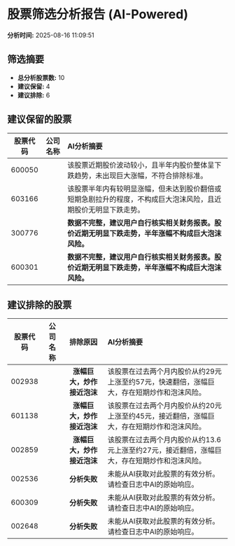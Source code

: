 # 股票筛选分析报告 (AI-Powered)

**分析时间:** 2025-08-16 11:09:51

## 筛选摘要

- **总分析股票数:** 10
- **建议保留:** 4
- **建议排除:** 6

## 建议保留的股票

| 股票代码 | 公司名称 | AI分析摘要 |
|:---:|:---:|:---|
| 600050 |  | 该股票近期股价波动较小，且半年内股价整体呈下跌趋势，未出现巨大涨幅，不符合排除标准。 |
| 603166 |  | 该股票半年内有较明显涨幅，但未达到股价翻倍或短期急剧拉升的程度，不构成巨大泡沫风险，且近期股价无明显下跌走势。 |
| 300776 |  | **数据不完整，建议用户自行核实相关财务报表。股价近期无明显下跌走势，半年涨幅不构成巨大泡沫风险。** |
| 600301 |  | **数据不完整，建议用户自行核实相关财务报表。股价近期无明显下跌走势，半年涨幅不构成巨大泡沫风险。** |

## 建议排除的股票

| 股票代码 | 公司名称 | 排除原因 | AI分析摘要 |
|:---:|:---:|:---:|:---|
| 002938 |  | **涨幅巨大，炒作接近泡沫** | 该股票在过去两个月内股价从约29元上涨至约57元，快速翻倍，涨幅巨大，存在短期炒作和泡沫风险。 |
| 601138 |  | **涨幅巨大，炒作接近泡沫** | 该股票在过去两个月内股价从约20元上涨至约45元，接近翻倍，涨幅巨大，存在短期炒作和泡沫风险。 |
| 002859 |  | **涨幅巨大，炒作接近泡沫** | 该股票在过去两个月内股价从约13.6元上涨至约27元，接近翻倍，涨幅巨大，存在短期炒作和泡沫风险。 |
| 002536 |  | **分析失败** | 未能从AI获取对此股票的有效分析。请检查日志中AI的原始响应。 |
| 600309 |  | **分析失败** | 未能从AI获取对此股票的有效分析。请检查日志中AI的原始响应。 |
| 002648 |  | **分析失败** | 未能从AI获取对此股票的有效分析。请检查日志中AI的原始响应。 |
